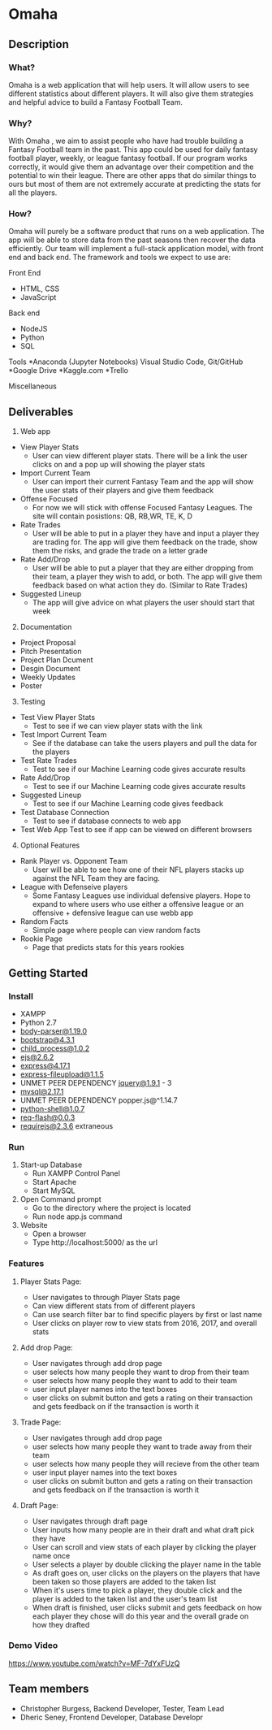 # Omaha 
## Description
### What?

Omaha  is a web application that will help users. It will allow users to see different statistics about different players. It will also give them strategies and helpful advice to build a Fantasy Football Team.
### Why?

With Omaha , we aim to assist people who have had trouble building a Fantasy Football team in the past. This app could be used for daily fantasy football player, weekly, or league fantasy football. If our program works correctly, it would give them an advantage over their competition and the potential to win their league. There are other apps that do similar things to ours but most of them are not extremely accurate at predicting the stats for all the players.
### How?

Omaha  will purely be a software product that runs on a web application. The app will be able to store data from the past seasons then recover the data efficiently. Our team will implement a full-stack application model, with front end and back end. The framework and tools we expect to use are:

Front End
* HTML, CSS
* JavaScript

Back end
* NodeJS
* Python
* SQL

Tools
*Anaconda (Jupyter Notebooks) Visual Studio Code, Git/GitHub
*Google Drive
*Kaggle.com
*Trello

Miscellaneous

## Deliverables

1.	Web app
  * View Player Stats
       * User can view different player stats. There will be a link the user clicks on and a pop up will showing the player stats
  * Import Current Team
       * User can import their current Fantasy Team and the app will show the user stats of their players and give them feedback
  * Offense Focused
       * For now we will stick with offense Focused Fantasy Leagues. The site will contain posistions: QB, RB,WR, TE, K, D
  * Rate Trades
       * User will be able to put in a player they have and input a player they are trading for. The app will give them feedback on the trade, show them the risks, and grade the trade on a letter grade
  * Rate Add/Drop
       * User will be able to put a player that they are either dropping from their team, a player they wish to add, or both. The app will give them feedback based on what action they do. (Similar to Rate Trades)
  * Suggested Lineup
       * The app will give advice on what players the user should start that week
2.	Documentation 
  * Project Proposal
  * Pitch Presentation
  * Project Plan Dcument
  * Desgin Document 
  * Weekly Updates
  * Poster
3.  Testing 
  * Test View Player Stats
       * Test to see if we can view player stats with the link
  * Test Import Current Team
       * See if the database can take the users players and pull the data for the players
  * Test Rate Trades
       * Test to see if our Machine Learning code gives accurate results
  * Rate Add/Drop
       * Test to see if our Machine Learning code gives accurate results
  * Suggested Lineup
       * Test to see if our Machine Learning code gives feedback
  * Test Database Connection
       * Test to see if database connects to web app
  * Test Web App
       Test to see if app can be viewed on different browsers
4. Optional Features
  * Rank Player vs. Opponent Team
       * User will be able to see how one of their NFL players stacks up against the NFL Team they are facing. 
  * League with Defenseive players
       * Some Fantasy Leagues use individual defensive players. Hope to expand to where users who use either a offensive league or an offensive + defensive league can use webb app
  * Random Facts
       * Simple page where people can view random facts
  * Rookie Page
       * Page that predicts stats for this years rookies

## Getting Started

### Install
* XAMPP
* Python 2.7
* body-parser@1.19.0
* bootstrap@4.3.1
* child_process@1.0.2
* ejs@2.6.2
* express@4.17.1
* express-fileupload@1.1.5
* UNMET PEER DEPENDENCY jquery@1.9.1 - 3
* mysql@2.17.1
* UNMET PEER DEPENDENCY popper.js@^1.14.7
* python-shell@1.0.7
* req-flash@0.0.3
* requirejs@2.3.6 extraneous

### Run
1. Start-up Database
   * Run XAMPP Control Panel
   * Start Apache 
   * Start MySQL
2. Open Command prompt
   * Go to the directory where the project is located
   * Run node app.js command
3. Website
   * Open a browser
   * Type http://localhost:5000/ as the url
  
### Features
1. Player Stats Page:
   * User navigates to through Player Stats page
   * Can view different stats from of different players
   * Can use search filter bar to find specific players by first or last name
   * User clicks on player row to view stats from 2016, 2017, and overall stats
  
2. Add drop Page:
   * User navigates through add drop page
   * user selects how many people they want to drop from their team
   * user selects how many people they want to add to their team
   * user input player names into the text boxes
   * user clicks on submit button and gets a rating on their transaction and gets feedback on if the transaction is worth it
  
3. Trade Page:
   * User navigates through add drop page
   * user selects how many people they want to trade away from their team
   * user selects how many people they will recieve from the other team
   * user input player names into the text boxes
   * user clicks on submit button and gets a rating on their transaction and gets feedback on if the transaction is worth it
  
4. Draft Page:
   * User navigates through draft page
   * User inputs how many people are in their draft and what draft pick they have
   * User can scroll and view stats of each player by clicking the player name once
   * User selects a player by double clicking the player name in the table
   * As draft goes on, user clicks on the players on the players that have been taken so those players are added to the taken list
   * When it's users time to pick a player, they double click and the player is added to the taken list and the user's team list
   * When draft is finished, user clicks submit and gets  feedback on how each player they chose will do this year and the overall grade on how they drafted
   
### Demo Video

https://www.youtube.com/watch?v=MF-7dYxFUzQ

## Team members

* Christopher Burgess, Backend Developer, Tester, Team Lead
* Dheric Seney, Frontend Developer, Database Developr

